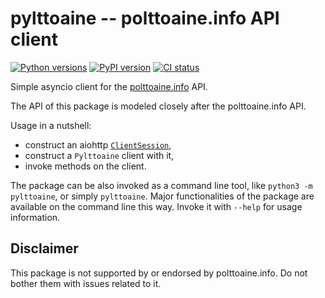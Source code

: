 # pylttoaine -- polttoaine.info API client

[![Python versions](https://img.shields.io/pypi/pyversions/pylttoaine.svg)](https://pypi.org/project/pylttoaine/)
[![PyPI version](https://badge.fury.io/py/pylttoaine.svg)](https://badge.fury.io/py/pylttoaine)
[![CI status](https://github.com/scop/pylttoaine/workflows/check/badge.svg)](https://github.com/scop/pylttoaine/actions?query=workflow%3Acheck)

Simple asyncio client for the
[polttoaine.info](https://polttoaine.info) API.

The API of this package is modeled closely after the polttoaine.info
API.

Usage in a nutshell:

* construct an aiohttp [`ClientSession`](https://docs.aiohttp.org/en/stable/client_reference.html#client-session),
* construct a `Pylttoaine` client with it,
* invoke methods on the client.

The package can be also invoked as a command line tool, like `python3
-m pylttoaine`, or simply `pylttoaine`. Major functionalities of the
package are available on the command line this way. Invoke it with
`--help` for usage information.

## Disclaimer

This package is not supported by or endorsed by polttoaine.info. Do
not bother them with issues related to it.
